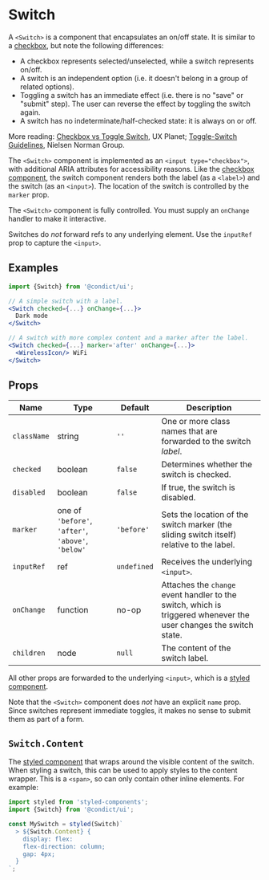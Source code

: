 # Switch

A `<Switch>` is a component that encapsulates an on/off state. It is similar to a [checkbox](../checkbox), but note the following differences:

* A checkbox represents selected/unselected, while a switch represents on/off.
* A switch is an independent option (i.e. it doesn't belong in a group of related options).
* Toggling a switch has an immediate effect (i.e. there is no "save" or "submit" step). The user can reverse the effect by toggling the switch again.
* A switch has no indeterminate/half-checked state: it is always on or off.

More reading: [Checkbox vs Toggle Switch][uxplanet], UX Planet; [Toggle-Switch Guidelines][nngroup], Nielsen Norman Group.

The `<Switch>` component is implemented as an `<input type="checkbox">`, with additional ARIA attributes for accessibility reasons. Like the [checkbox component](../checkbox), the switch component renders both the label (as a `<label>`) and the switch (as an `<input>`). The location of the switch is controlled by the `marker` prop.

The `<Switch>` component is fully controlled. You must supply an `onChange` handler to make it interactive.

Switches do _not_ forward refs to any underlying element. Use the `inputRef` prop to capture the `<input>`.

## Examples

```jsx
import {Switch} from '@condict/ui';

// A simple switch with a label.
<Switch checked={...} onChange={...}>
  Dark mode
</Switch>

// A switch with more complex content and a marker after the label.
<Switch checked={...} marker='after' onChange={...}>
  <WirelessIcon/> WiFi
</Switch>
```

## Props

| Name | Type | Default | Description |
| --- | --- | --- | --- |
| `className` | string | `''` | One or more class names that are forwarded to the switch _label_. |
| `checked` | boolean | `false` | Determines whether the switch is checked. |
| `disabled` | boolean | `false` | If true, the switch is disabled. |
| `marker` | one of `'before'`, `'after'`, `'above'`, `'below'` | `'before'` | Sets the location of the switch marker (the sliding switch itself) relative to the label. |
| `inputRef` | ref | `undefined` | Receives the underlying `<input>`. |
| `onChange` | function | no-op | Attaches the `change` event handler to the switch, which is triggered whenever the user changes the switch state. |
| `children` | node | `null` | The content of the switch label. |

All other props are forwarded to the underlying `<input>`, which is a [styled component][styled-components].

Note that the `<Switch>` component does _not_ have an explicit `name` prop. Since switches represent immediate toggles, it makes no sense to submit them as part of a form.

## `Switch.Content`

The [styled component][styled-components] that wraps around the visible content of the switch. When styling a switch, this can be used to apply styles to the content wrapper. This is a `<span>`, so can only contain other inline elements. For example:

```jsx
import styled from 'styled-components';
import {Switch} from '@condict/ui';

const MySwitch = styled(Switch)`
  > ${Switch.Content} {
    display: flex:
    flex-direction: column;
    gap: 4px;
  }
`;
```

[uxplanet]: https://uxplanet.org/checkbox-vs-toggle-switch-7fc6e83f10b8
[nngroup]: https://www.nngroup.com/articles/toggle-switch-guidelines/
[styled-components]: https://www.styled-components.com/
